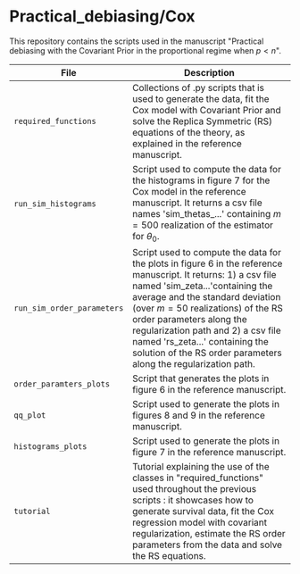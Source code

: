 # Practical_debiasing/Cox

This repository contains the scripts used in the manuscript "Practical debiasing with the Covariant Prior in the proportional regime when $p<n$".


| File                          | Description                                                                                                                                                    |
|-------------------------------|----------------------------------------------------------------------------------------------------------------------------------------------------------------|
|```required_functions```| Collections of .py scripts that is used to generate the data, fit the Cox model with Covariant Prior and solve the Replica Symmetric (RS) equations of the theory, as explained in the reference manuscript. | 
|```run_sim_histograms```| Script used to compute the data for the histograms in figure $7$ for the Cox model in the reference manuscript. It returns a csv file names 'sim_thetas_...' containing $m = 500$ realization of the estimator for $\theta_0$.|
|```run_sim_order_parameters```| Script used to compute the data for the plots in figure $6$ in the reference manuscript. It returns: 1)  a csv file named 'sim_zeta...'containing the average and the standard deviation (over $m =50$ realizations) of the RS order parameters along the regularization path and 2) a csv file named 'rs_zeta...' containing the solution of the RS order parameters along the regularization path.   |
|```order_paramters_plots ```| Script that generates the plots in figure $6$ in the reference manuscript. |
| ```qq_plot ```| Script used to generate the plots in figures $8$ and $9$ in the reference manuscript. |
| ```histograms_plots ```|Script used to generate the plots in figure $7$ in the reference manuscript.  |
|```tutorial ```| Tutorial explaining the use of the classes in "required_functions" used throughout the previous scripts : it showcases how to generate survival data, fit the Cox regression model with covariant regularization, estimate the RS order parameters from the data and solve the RS equations.|    